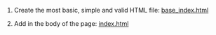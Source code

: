 1. Create the most basic, simple and valid HTML file: [base_index.html](base_index.html)

2. Add in the body of the page: [index.html](index.html)

